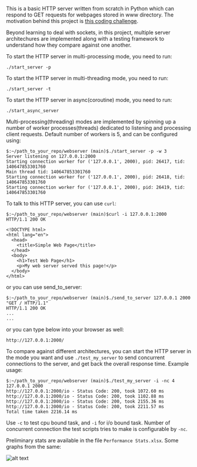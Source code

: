 This is a basic HTTP server written from scratch in Python which can respond to GET requests for webpages stored in www directory. The motivation behind this project is [this coding challenge](https://codingchallenges.fyi/challenges/challenge-webserver).

Beyond learning to deal with sockets, in this project, multiple server architechures are implemented along with a testing framework to understand how they compare against one another.

To start the HTTP server in multi-processing mode, you need to run:
```
./start_server -p
```

To start the HTTP server in multi-threading mode, you need to run:
```
./start_server -t
```

To start the HTTP server in async(coroutine) mode, you need to run:
```
./start_async_server
```

Multi-processing(threading) modes are implemented by spinning up a number of worker processes(threads) dedicated to listening and processing client requests. Default number of workers is 5, and can be configured using:
 ```
$:~/path_to_your_repo/webserver (main)$./start_server -p -w 3
Server listening on 127.0.0.1:2000
Starting connection worker for ('127.0.0.1', 2000), pid: 26417, tid: 140647853301760
 Main thread tid: 140647853301760
Starting connection worker for ('127.0.0.1', 2000), pid: 26418, tid: 140647853301760
Starting connection worker for ('127.0.0.1', 2000), pid: 26419, tid: 140647853301760

```

To talk to this HTTP server, you can use `curl`:
```
$:~/path_to_your_repo/webserver (main)$curl -i 127.0.0.1:2000
HTTP/1.1 200 OK

<!DOCTYPE html>
<html lang="en">
  <head>
    <title>Simple Web Page</title>
  </head>
  <body>
    <h1>Test Web Page</h1>
    <p>My web server served this page!</p>
  </body>
</html>
```

or you can use send_to_server:
```
$:~/path_to_your_repo/webserver (main)$./send_to_server 127.0.0.1 2000 "GET / HTTP/1.1"
HTTP/1.1 200 OK
...
...
```

or you can type below into your browser as well:
```
http://127.0.0.1:2000/
```

To compare against different architectures, you can start the HTTP server in the mode you want and use `./test_my_server` to send concurrent connections to the server, and get back the overall response time. Example usage:
```
$:~/path_to_your_repo/webserver (main)$./test_my_server -i -nc 4 127.0.0.1 2000
http://127.0.0.1:2000/io - Status Code: 200, took 1072.60 ms
http://127.0.0.1:2000/io - Status Code: 200, took 1102.88 ms
http://127.0.0.1:2000/io - Status Code: 200, took 2155.36 ms
http://127.0.0.1:2000/io - Status Code: 200, took 2211.57 ms
Total time taken 2216.14 ms
```

Use `-c` to test cpu bound task, and `-i` for i/o bound task. Number of concurrent connection the test scripts tries to make is configurable by `-nc`.

Preliminary stats are available in the file `Performance Stats.xlsx`. Some graphs from the same:

![alt text](https://github.com/[agparv19]/[webserver]/blob/[main]/CPU_Bound_Task.png?raw=true)


